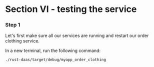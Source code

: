 # Section VI - testing the service

### Step 1

Let's first make sure all our services are running and restart our order clothing service.

In a new terminal, run the following command:

```text
./rust-daas/target/debug/myapp_order_clothing
```



